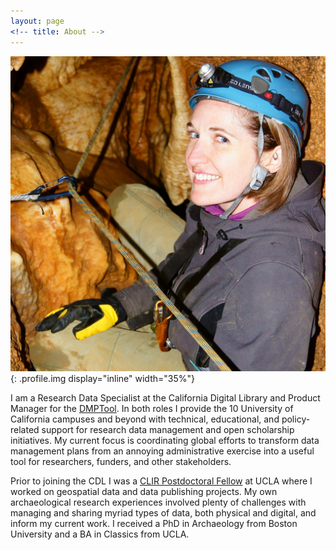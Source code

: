 ```yaml
---
layout: page
<!-- title: About -->
---
```


![Steph's profile](/img/steph_cave.JPG){: .profile.img display="inline" width="35%"}

I am a Research Data Specialist at the California Digital Library and Product Manager for the [DMPTool](https://dmptool.org/). In both roles I provide the 10 University of California campuses and beyond with technical, educational, and policy-related support for research data management and open scholarship initiatives. My current focus is coordinating global efforts to transform data management plans from an annoying administrative exercise into a useful tool for researchers, funders, and other stakeholders.

Prior to joining the CDL I was a [CLIR Postdoctoral Fellow](https://www.clir.org/fellowships/postdoc) at UCLA where I worked on geospatial data and data publishing projects. My own archaeological research experiences involved plenty of challenges with managing and sharing myriad types of data, both physical and digital, and inform my current work. I received a PhD in Archaeology from Boston University and a BA in Classics from UCLA.
